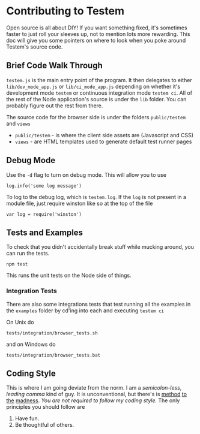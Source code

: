 Contributing to Testem
======================

Open source is all about DIY! If you want something fixed, it's sometimes faster to just roll your sleeves up, not to mention lots more rewarding. This doc will give you some pointers on where to look when you poke around Testem's source code.

Brief Code Walk Through
-----------------------

`testem.js` is the main entry point of the program. It then delegates to either `lib/dev_mode_app.js` or `lib/ci_mode_app.js` depending on whether it's development mode `testem` or continuous integration mode `testem ci`. All of the rest of the Node application's source is under the `lib` folder. You can probably figure out the rest from there.

The source code for the browser side is under the folders `public/testem` and `views`

* `public/testem` - is where the client side assets are (Javascript and CSS)
* `views` - are HTML templates used to generate default test runner pages

Debug Mode
----------

Use the `-d` flag to turn on debug mode. This will allow you to use

    log.info('some log message')

To log to the debug log, which is `testem.log`. If the `log` is not present in a module file, just require winston like so at the top of the file

    var log = require('winston')

Tests and Examples
------------------

To check that you didn't accidentally break stuff while mucking around, you can run the tests. 

	npm test

This runs the unit tests on the Node side of things. 

### Integration Tests

There are also some integrations tests that test running all the examples in the `examples` folder by cd'ing into each and executing `testem ci`

On Unix do

	tests/integration/browser_tests.sh

and on Windows do

	tests/integration/browser_tests.bat

Coding Style
------------

This is where I am going deviate from the norm. I am a *semicolon-less*, *leading comma* kind of guy. It is unconventional, but there's is [method](http://npmjs.org/doc/coding-style.html) [to](https://gist.github.com/2037204) [the](http://mir.aculo.us/2012/04/16/writing-semicolon-less-javascript-the-for-people-who-want-to-get-stuff-done-edition/) [madness](http://inimino.org/~inimino/blog/javascript_semicolons). *You are not required to follow my coding style.* The only principles you should follow are

1. Have fun.
2. Be thoughtful of others.